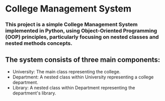 # College Management System
 ### This project is a simple College Management System implemented in Python, using Object-Oriented Programming (OOP) principles, particularly focusing on nested classes and nested methods concepts.

## The system consists of three main components:

- University: The main class representing the college.
- Department: A nested class within University representing a college department.
- Library: A nested class within Department representing the department's library.